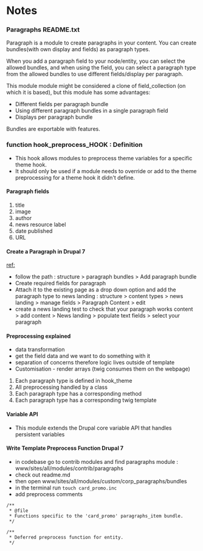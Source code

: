 # Notes

### Paragraphs README.txt

Paragraph is a module to create paragraphs in your content.
You can create bundles(with own display and fields) as paragraph types.

When you add a paragraph field to your node/entity, you can select the allowed bundles, and when using the field, you can select a paragraph type from the allowed bundles to use different fields/display per paragraph.

This module module might be considered a clone of field_collection (on which it is based), but this module has some advantages:

* Different fields per paragraph bundle
* Using different paragraph bundles in a single paragraph field
* Displays per paragraph bundle

Bundles are exportable with features.

### function hook_preprocess_HOOK : Definition

- This hook allows modules to preprocess theme variables for a specific theme hook.
- It should only be used if a module needs to override or add to the theme preprocessing for a theme hook it didn't define.


#### Paragraph fields

1. title 
1. image 
1. author 
1. news resource label  
1. date published 
1. URL


#### Create a Paragraph in Drupal 7
[ref:](https://www.drupal.org/node/2605424)

- follow the path : structure > paragraph bundles > Add paragraph bundle
- Create required fields for paragraph
- Attach it to the existing page as a drop down option and add the paragraph type to news landing : structure > content types > news landing > manage fields > Paragraph Content > edit
- create a news landing test to check that your paragraph works content > add content > News landing > populate text fields > select your paragraph

#### Preprocessing explained

- data transformation
- get the field data and we want to do something with it
- separation of concerns therefore logic lives outside of template
- Customisation - render arrays (twig consumes them on the webpage)

1. Each paragraph type is defined in hook_theme
1. All preprocessing handled by a class
1. Each paragraph type has a corresponding method
1. Each paragraph type has a corresponding twig template

#### Variable API 

- This module extends the Drupal core variable API that handles persistent variables

#### Write Template Preprocess Function Drupal 7

- in codebase go to contrib modules and find paragraphs module : www/sites/all/modules/contrib/paragraphs
- check out readme.md
- then open www/sites/all/modules/custom/corp_paragraphs/bundles
- in the terminal run `touch card_promo.inc`
- add preprocess comments
```
/**
 * @file
 * Functions specific to the 'card_promo' paragraphs_item bundle.
 */

/**
 * Deferred preprocess function for entity.
 */

```